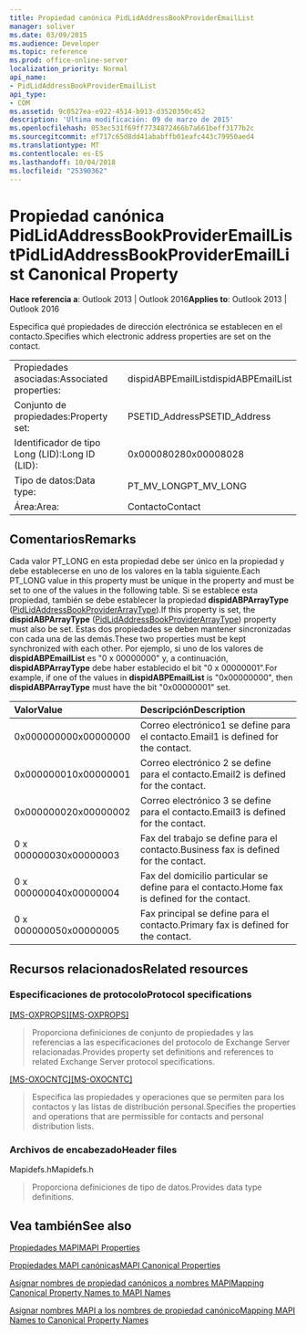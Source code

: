 ```yaml
---
title: Propiedad canónica PidLidAddressBookProviderEmailList
manager: soliver
ms.date: 03/09/2015
ms.audience: Developer
ms.topic: reference
ms.prod: office-online-server
localization_priority: Normal
api_name:
- PidLidAddressBookProviderEmailList
api_type:
- COM
ms.assetid: 9c0527ea-e922-4514-b913-d3520350c452
description: 'Última modificación: 09 de marzo de 2015'
ms.openlocfilehash: 053ec531f69ff7734872466b7a661beff3177b2c
ms.sourcegitcommit: ef717c65d8dd41ababffb01eafc443c79950aed4
ms.translationtype: MT
ms.contentlocale: es-ES
ms.lasthandoff: 10/04/2018
ms.locfileid: "25390362"
---
```

# <a name="pidlidaddressbookprovideremaillist-canonical-property"></a><span data-ttu-id="272e9-103">Propiedad canónica PidLidAddressBookProviderEmailList</span><span class="sxs-lookup"><span data-stu-id="272e9-103">PidLidAddressBookProviderEmailList Canonical Property</span></span>

  
  
<span data-ttu-id="272e9-104">**Hace referencia a**: Outlook 2013 | Outlook 2016</span><span class="sxs-lookup"><span data-stu-id="272e9-104">**Applies to**: Outlook 2013 | Outlook 2016</span></span> 
  
<span data-ttu-id="272e9-105">Especifica qué propiedades de dirección electrónica se establecen en el contacto.</span><span class="sxs-lookup"><span data-stu-id="272e9-105">Specifies which electronic address properties are set on the contact.</span></span> 
  
|||
|:-----|:-----|
|<span data-ttu-id="272e9-106">Propiedades asociadas:</span><span class="sxs-lookup"><span data-stu-id="272e9-106">Associated properties:</span></span>  <br/> |<span data-ttu-id="272e9-107">dispidABPEmailList</span><span class="sxs-lookup"><span data-stu-id="272e9-107">dispidABPEmailList</span></span>  <br/> |
|<span data-ttu-id="272e9-108">Conjunto de propiedades:</span><span class="sxs-lookup"><span data-stu-id="272e9-108">Property set:</span></span>  <br/> |<span data-ttu-id="272e9-109">PSETID_Address</span><span class="sxs-lookup"><span data-stu-id="272e9-109">PSETID_Address</span></span>  <br/> |
|<span data-ttu-id="272e9-110">Identificador de tipo Long (LID):</span><span class="sxs-lookup"><span data-stu-id="272e9-110">Long ID (LID):</span></span>  <br/> |<span data-ttu-id="272e9-111">0x00008028</span><span class="sxs-lookup"><span data-stu-id="272e9-111">0x00008028</span></span>  <br/> |
|<span data-ttu-id="272e9-112">Tipo de datos:</span><span class="sxs-lookup"><span data-stu-id="272e9-112">Data type:</span></span>  <br/> |<span data-ttu-id="272e9-113">PT_MV_LONG</span><span class="sxs-lookup"><span data-stu-id="272e9-113">PT_MV_LONG</span></span>  <br/> |
|<span data-ttu-id="272e9-114">Área:</span><span class="sxs-lookup"><span data-stu-id="272e9-114">Area:</span></span>  <br/> |<span data-ttu-id="272e9-115">Contacto</span><span class="sxs-lookup"><span data-stu-id="272e9-115">Contact</span></span>  <br/> |
   
## <a name="remarks"></a><span data-ttu-id="272e9-116">Comentarios</span><span class="sxs-lookup"><span data-stu-id="272e9-116">Remarks</span></span>

<span data-ttu-id="272e9-117">Cada valor PT_LONG en esta propiedad debe ser único en la propiedad y debe establecerse en uno de los valores en la tabla siguiente.</span><span class="sxs-lookup"><span data-stu-id="272e9-117">Each PT_LONG value in this property must be unique in the property and must be set to one of the values in the following table.</span></span> <span data-ttu-id="272e9-118">Si se establece esta propiedad, también se debe establecer la propiedad **dispidABPArrayType** ([PidLidAddressBookProviderArrayType](pidlidaddressbookproviderarraytype-canonical-property.md)).</span><span class="sxs-lookup"><span data-stu-id="272e9-118">If this property is set, the **dispidABPArrayType** ([PidLidAddressBookProviderArrayType](pidlidaddressbookproviderarraytype-canonical-property.md)) property must also be set.</span></span> <span data-ttu-id="272e9-119">Estas dos propiedades se deben mantener sincronizadas con cada una de las demás.</span><span class="sxs-lookup"><span data-stu-id="272e9-119">These two properties must be kept synchronized with each other.</span></span> <span data-ttu-id="272e9-120">Por ejemplo, si uno de los valores de **dispidABPEmailList** es "0 x 00000000" y, a continuación, **dispidABPArrayType** debe haber establecido el bit "0 x 00000001".</span><span class="sxs-lookup"><span data-stu-id="272e9-120">For example, if one of the values in **dispidABPEmailList** is "0x00000000", then **dispidABPArrayType** must have the bit "0x00000001" set.</span></span> 
  
|<span data-ttu-id="272e9-121">**Valor**</span><span class="sxs-lookup"><span data-stu-id="272e9-121">**Value**</span></span>|<span data-ttu-id="272e9-122">**Descripción**</span><span class="sxs-lookup"><span data-stu-id="272e9-122">**Description**</span></span>|
|:-----|:-----|
|<span data-ttu-id="272e9-123">0x00000000</span><span class="sxs-lookup"><span data-stu-id="272e9-123">0x00000000</span></span>  <br/> |<span data-ttu-id="272e9-124">Correo electrónico1 se define para el contacto.</span><span class="sxs-lookup"><span data-stu-id="272e9-124">Email1 is defined for the contact.</span></span>  <br/> |
|<span data-ttu-id="272e9-125">0x00000001</span><span class="sxs-lookup"><span data-stu-id="272e9-125">0x00000001</span></span>  <br/> |<span data-ttu-id="272e9-126">Correo electrónico 2 se define para el contacto.</span><span class="sxs-lookup"><span data-stu-id="272e9-126">Email2 is defined for the contact.</span></span>  <br/> |
|<span data-ttu-id="272e9-127">0x00000002</span><span class="sxs-lookup"><span data-stu-id="272e9-127">0x00000002</span></span>  <br/> |<span data-ttu-id="272e9-128">Correo electrónico 3 se define para el contacto.</span><span class="sxs-lookup"><span data-stu-id="272e9-128">Email3 is defined for the contact.</span></span>  <br/> |
|<span data-ttu-id="272e9-129">0 x 00000003</span><span class="sxs-lookup"><span data-stu-id="272e9-129">0x00000003</span></span>  <br/> |<span data-ttu-id="272e9-130">Fax del trabajo se define para el contacto.</span><span class="sxs-lookup"><span data-stu-id="272e9-130">Business fax is defined for the contact.</span></span>  <br/> |
|<span data-ttu-id="272e9-131">0 x 00000004</span><span class="sxs-lookup"><span data-stu-id="272e9-131">0x00000004</span></span>  <br/> |<span data-ttu-id="272e9-132">Fax del domicilio particular se define para el contacto.</span><span class="sxs-lookup"><span data-stu-id="272e9-132">Home fax is defined for the contact.</span></span>  <br/> |
|<span data-ttu-id="272e9-133">0 x 00000005</span><span class="sxs-lookup"><span data-stu-id="272e9-133">0x00000005</span></span>  <br/> |<span data-ttu-id="272e9-134">Fax principal se define para el contacto.</span><span class="sxs-lookup"><span data-stu-id="272e9-134">Primary fax is defined for the contact.</span></span>  <br/> |
   
## <a name="related-resources"></a><span data-ttu-id="272e9-135">Recursos relacionados</span><span class="sxs-lookup"><span data-stu-id="272e9-135">Related resources</span></span>

### <a name="protocol-specifications"></a><span data-ttu-id="272e9-136">Especificaciones de protocolo</span><span class="sxs-lookup"><span data-stu-id="272e9-136">Protocol specifications</span></span>

<span data-ttu-id="272e9-137">[[MS-OXPROPS]](https://msdn.microsoft.com/library/f6ab1613-aefe-447d-a49c-18217230b148%28Office.15%29.aspx)</span><span class="sxs-lookup"><span data-stu-id="272e9-137">[[MS-OXPROPS]](https://msdn.microsoft.com/library/f6ab1613-aefe-447d-a49c-18217230b148%28Office.15%29.aspx)</span></span>
  
> <span data-ttu-id="272e9-138">Proporciona definiciones de conjunto de propiedades y las referencias a las especificaciones del protocolo de Exchange Server relacionadas.</span><span class="sxs-lookup"><span data-stu-id="272e9-138">Provides property set definitions and references to related Exchange Server protocol specifications.</span></span>
    
<span data-ttu-id="272e9-139">[[MS-OXOCNTC]](https://msdn.microsoft.com/library/9b636532-9150-4836-9635-9c9b756c9ccf%28Office.15%29.aspx)</span><span class="sxs-lookup"><span data-stu-id="272e9-139">[[MS-OXOCNTC]](https://msdn.microsoft.com/library/9b636532-9150-4836-9635-9c9b756c9ccf%28Office.15%29.aspx)</span></span>
  
> <span data-ttu-id="272e9-140">Especifica las propiedades y operaciones que se permiten para los contactos y las listas de distribución personal.</span><span class="sxs-lookup"><span data-stu-id="272e9-140">Specifies the properties and operations that are permissible for contacts and personal distribution lists.</span></span>
    
### <a name="header-files"></a><span data-ttu-id="272e9-141">Archivos de encabezado</span><span class="sxs-lookup"><span data-stu-id="272e9-141">Header files</span></span>

<span data-ttu-id="272e9-142">Mapidefs.h</span><span class="sxs-lookup"><span data-stu-id="272e9-142">Mapidefs.h</span></span>
  
> <span data-ttu-id="272e9-143">Proporciona definiciones de tipo de datos.</span><span class="sxs-lookup"><span data-stu-id="272e9-143">Provides data type definitions.</span></span>
    
## <a name="see-also"></a><span data-ttu-id="272e9-144">Vea también</span><span class="sxs-lookup"><span data-stu-id="272e9-144">See also</span></span>



[<span data-ttu-id="272e9-145">Propiedades MAPI</span><span class="sxs-lookup"><span data-stu-id="272e9-145">MAPI Properties</span></span>](mapi-properties.md)
  
[<span data-ttu-id="272e9-146">Propiedades MAPI canónicas</span><span class="sxs-lookup"><span data-stu-id="272e9-146">MAPI Canonical Properties</span></span>](mapi-canonical-properties.md)
  
[<span data-ttu-id="272e9-147">Asignar nombres de propiedad canónicos a nombres MAPI</span><span class="sxs-lookup"><span data-stu-id="272e9-147">Mapping Canonical Property Names to MAPI Names</span></span>](mapping-canonical-property-names-to-mapi-names.md)
  
[<span data-ttu-id="272e9-148">Asignar nombres MAPI a los nombres de propiedad canónico</span><span class="sxs-lookup"><span data-stu-id="272e9-148">Mapping MAPI Names to Canonical Property Names</span></span>](mapping-mapi-names-to-canonical-property-names.md)

